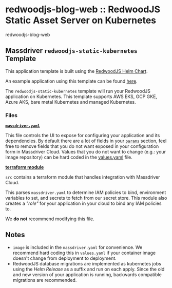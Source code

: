 # redwoodjs-blog-web :: RedwoodJS Static Asset Server on Kubernetes

redwoodjs-blog-web

## Massdriver `redwoodjs-static-kubernetes` Template

This application template is built using the [RedwoodJS Helm Chart](https://artifacthub.io/packages/helm/massdriver/redwoodjs).

An example application using this template can be found [here](https://github.com/massdriver-cloud/application-examples/tree/main/k8s/redwoodjs-blog-api).

The `redwoodjs-static-kubernetes` template will run your RedwoodJS application on Kubernetes. This template supports AWS EKS, GCP GKE, Azure AKS, bare metal Kubernetes and managed Kubernetes.

### Files

**[`massdriver.yaml`](./massdriver.yaml)**

This file controls the UI to expose for configuring your application and its dependencies. By default there are a lot of fields in your [`params`](https://docs.massdriver.cloud/bundles/configuration#bundle-params) section, feel free to remove fields that you do not want exposed in your configuration form in Massdriver Cloud. Values that you do not want to change (e.g.: your image repository) can be hard coded in the [values.yaml](./src/chart/values.yaml) file.

**[terraform module](./src)**

`src` contains a terraform module that handles integration with Massdriver Cloud.

This parses `massdriver.yaml` to determine IAM policies to bind, environment variables to set, and secrets to fetch from our secret store. This module also creates a _"role"_ for your application in your cloud to bind any IAM policies to.

We **do not** recommend modifying this file.


## Notes

* `image` is included in the `massdriver.yaml` for convenience. We recommend hard coding this in `values.yaml` if your container image doesn't change from deployment to deployment.
* RedwoodJS database migrations are implemented as kubernetes jobs using the _Helm Release_ as a suffix and run on each apply. Since the old and new version of your application is running, backwards compatible migrations are recommended.
